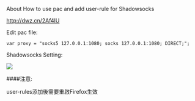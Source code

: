 About How to use pac and add user-rule for Shadowsocks

http://dwz.cn/2Af4IU

Edit pac file:

    var proxy = "socks5 127.0.0.1:1080; socks 127.0.0.1:1080; DIRECT;";

Shadowsocks Setting:

![](img/pac.jpg)

####注意:

user-rules添加後需要重啟Firefox生效